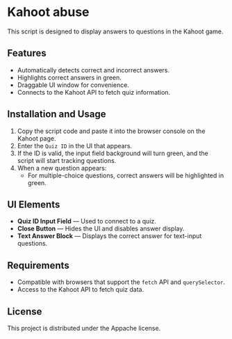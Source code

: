 # Kahoot abuse

This script is designed to display answers to questions in the Kahoot game.

## Features
- Automatically detects correct and incorrect answers.
- Highlights correct answers in green.
- Draggable UI window for convenience.
- Connects to the Kahoot API to fetch quiz information.

## Installation and Usage
1. Copy the script code and paste it into the browser console on the Kahoot page.
2. Enter the `Quiz ID` in the UI that appears.
3. If the ID is valid, the input field background will turn green, and the script will start tracking questions.
4. When a new question appears:
   - For multiple-choice questions, correct answers will be highlighted in green.

## UI Elements
- **Quiz ID Input Field** — Used to connect to a quiz.
- **Close Button** — Hides the UI and disables answer display.
- **Text Answer Block** — Displays the correct answer for text-input questions.

## Requirements
- Compatible with browsers that support the `fetch` API and `querySelector`.
- Access to the Kahoot API to fetch quiz data.

## License
This project is distributed under the Appache license.
